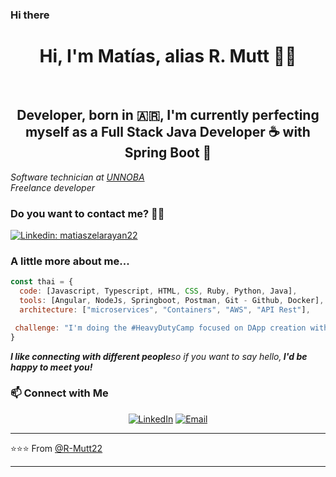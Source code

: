 ### Hi there 
<div align="center">
  <h1>Hi, I'm Matías, alias R. Mutt 👋🏻</h1><br>
  <h2>Developer, born in 🇦🇷, I'm currently perfecting myself as a Full Stack Java Developer ☕ with Spring Boot 🍃</h2>
  </div>

<p><em>Software technician at <a href="https://unnoba.edu.ar/">UNNOBA</a></br>Freelance developer </em></p>

<h3>Do you want to contact me? 🤝🏻</h3>

[![Linkedin: matiaszelarayan22](https://img.shields.io/badge/-matiaszelarayan-blue?style=flat-square&logo=Linkedin&logoColor=white&link=https://www.linkedin.com/in/matiaszelarayan22/)](https://www.linkedin.com/in/matiaszelarayan22/)


### A little more about me...  

```javascript
const thai = {
  code: [Javascript, Typescript, HTML, CSS, Ruby, Python, Java],
  tools: [Angular, NodeJs, Springboot, Postman, Git - Github, Docker],
  architecture: ["microservices", "Containers", "AWS", "API Rest"],

 challenge: "I'm doing the #HeavyDutyCamp focused on DApp creation with the Solana network, react and typing"
}
```
<em><b>I like connecting with different people</b>so if you want to say hello,<b> I'd be happy to meet you!</b></em></br>

<h3 aling="center"> 📫 Connect with Me </h3>

<p align="center">
<a href="https://www.linkedin.com/in/matiaszelarayan22/" target="_blank"><img alt="LinkedIn" src="https://img.shields.io/badge/LinkedIn-@matiaszelarayan22-blue?style=flat&logo=linkedin"></a>
<a href="mailto:matiaszelarayan87@gmail.com"><img alt="Email" src="https://img.shields.io/badge/Email-matiaszelarayan87@gmail.com-blue?style=flat&logo=gmail"></a>
</p>

---

⭐️⭐️⭐️ From [@R-Mutt22](https://github.com/R-Mutt22)

---


<!--
**R-Mutt22/R-Mutt22** is a ✨ _special_ ✨ repository because its `README.md` (this file) appears on your GitHub profile.

Here are some ideas to get you started:

- 🔭 I’m currently working on ...
- 🌱 I’m currently learning ...
- 👯 I’m looking to collaborate on ...
- 🤔 I’m looking for help with ...
- 💬 Ask me about ...
- 📫 How to reach me: ...
- 😄 Pronouns: ...
- ⚡ Fun fact: ...
-->
